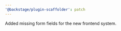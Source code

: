 ```yaml
---
'@backstage/plugin-scaffolder': patch
---
```


Added missing form fields for the new frontend system.
